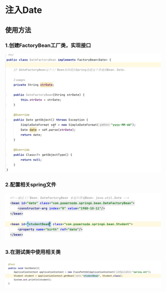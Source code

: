 # 注入Date

## 使用方法

### 1.创建FactoryBean工厂类，实现接口

![image-20240808165421212](../../TyporaImage/Spring/image-20240808165421212.png)

### 2.配置相关spring文件

![image-20240808165822844](../../TyporaImage/Spring/image-20240808165822844.png)

### 3.在测试类中使用相关类

![image-20240808165831460](../../TyporaImage/Spring/image-20240808165831460.png)